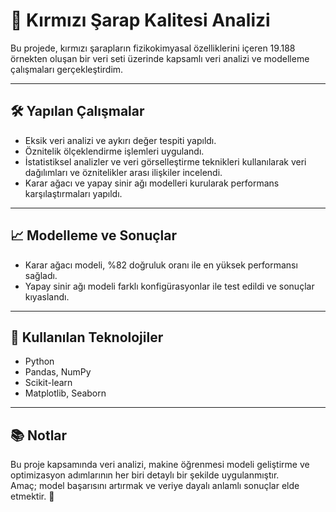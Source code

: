 # 🍷 Kırmızı Şarap Kalitesi Analizi

Bu projede, kırmızı şarapların fizikokimyasal özelliklerini içeren 19.188 örnekten oluşan bir veri seti üzerinde kapsamlı veri analizi ve modelleme çalışmaları gerçekleştirdim.

---

## 🛠️ Yapılan Çalışmalar

- Eksik veri analizi ve aykırı değer tespiti yapıldı.
- Öznitelik ölçeklendirme işlemleri uygulandı.
- İstatistiksel analizler ve veri görselleştirme teknikleri kullanılarak veri dağılımları ve öznitelikler arası ilişkiler incelendi.
- Karar ağacı ve yapay sinir ağı modelleri kurularak performans karşılaştırmaları yapıldı.

---

## 📈 Modelleme ve Sonuçlar

- Karar ağacı modeli, %82 doğruluk oranı ile en yüksek performansı sağladı.
- Yapay sinir ağı modeli farklı konfigürasyonlar ile test edildi ve sonuçlar kıyaslandı.

---

## 🚀 Kullanılan Teknolojiler

- Python
- Pandas, NumPy
- Scikit-learn
- Matplotlib, Seaborn

---

## 📚 Notlar

Bu proje kapsamında veri analizi, makine öğrenmesi modeli geliştirme ve optimizasyon adımlarının her biri detaylı bir şekilde uygulanmıştır.  
Amaç; model başarısını artırmak ve veriye dayalı anlamlı sonuçlar elde etmektir. 🎯
